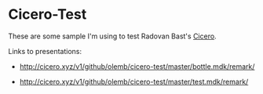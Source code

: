 # Cicero-Test

These are some sample I'm using to test Radovan Bast's
[Cicero](http://cicero.xyz).

Links to presentations:

* http://cicero.xyz/v1/github/olemb/cicero-test/master/bottle.mdk/remark/

* http://cicero.xyz/v1/github/olemb/cicero-test/master/test.mdk/remark/
